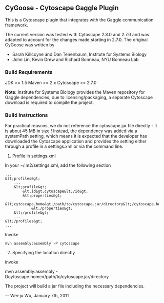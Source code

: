 ## CyGoose - Cytoscape Gaggle Plugin

This is a Cytoscape plugin that integrates with the Gaggle communication
framework.

The current version was tested with Cytoscape 2.8.0 and 2.7.0 and was
adapted to account for the changes made starting in 2.7.0.
The original CyGoose was written by

* Sarah Killcoyne and Dan Tenenbaum, Institute for Systems Biology
* John Lin, Kevin Drew and Richard Bonneau, NYU Bonneau Lab

### Build Requirements

JDK >= 1.5
Maven >= 2.x
Cytoscape >= 2.7.0

<b>Note:</b> Institute for Systems Biology provides the Maven repository for
Gaggle dependencies, due to licensing/packaging, a separate Cytoscape
download is required to compile the project.

### Build Instructions

For practical reasons, we do not reference the cytoscape.jar file
directly - it is about 45 MB in size ! Instead, the dependency was
added via a systemPath setting, which means it is expected that the
developer has downloaded the Cytoscape application and provides the
setting either through a profile in a settings.xml or via the command
line.

1. Profile in settings.xml

In your ~/.m2/settings.xml, add the following section

	...
	&lt;profiles&gt;
		...
		&lt;profile&gt;
			&lt;id&gt;cytoscape&lt;/id&gt;
			&lt;properties&gt;
				&lt;cytoscape.home&gt;/path/to/cytoscape.jar/directory&lt;/cytoscape.home&gt;
      			&lt;/properties&gt;
		&lt;/profile&gt;
		...
	&lt;/profiles&gt;
	...

Invoke 

	mvn assembly:assembly -P cytoscape

2. Specifying the location directly

invoke

  mvn assembly:assembly -Dcytoscape.home=/path/to/cytoscape.jar/directory

The project will build a jar file including the necessary dependencies.


-- Wei-ju Wu, January 7th, 2011

